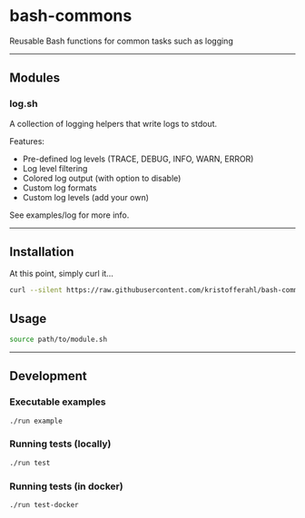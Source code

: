 # bash-commons
Reusable Bash functions for common tasks such as logging

---

## Modules

### log.sh
A collection of logging helpers that write logs to stdout.

Features:
- Pre-defined log levels (TRACE, DEBUG, INFO, WARN, ERROR)
- Log level filtering
- Colored log output (with option to disable)
- Custom log formats
- Custom log levels (add your own)

See examples/log for more info.

---

## Installation

At this point, simply curl it...
```bash
curl --silent https://raw.githubusercontent.com/kristofferahl/bash-commons/master/modules/bash-commons/src/module-name.sh
```

## Usage
```bash
source path/to/module.sh
```

---

## Development

### Executable examples

```bash
./run example
```

### Running tests (locally)
```bash
./run test
```

### Running tests (in docker)
```bash
./run test-docker
```
